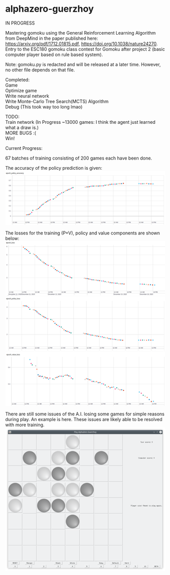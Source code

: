 # alphazero-guerzhoy

IN PROGRESS

Mastering gomoku using the General Reinforcement Learning Algorithm from DeepMind in the paper published here: https://arxiv.org/pdf/1712.01815.pdf, https://doi.org/10.1038/nature24270. Entry to the ESC180 gomoku class contest for Gomoku after project 2 (basic computer player based on rule based system).

Note: gomoku.py is redacted and will be released at a later time. However, no other file depends on that file.

Completed:  
Game  
Optimize game  
Write neural network  
Write Monte-Carlo Tree Search(MCTS) Algorithm  
Debug (This took way too long lmao)  

TODO:  
Train network (In Progress ~13000 games: I think the agent just learned what a draw is.)  
MORE BUGS :(  
Win!  


Current Progress:  

67 batches of training consisting of 200 games each have been done. 

The accuracy of the policy prediction is given:  
![Image of policy accuracy](images/first67-acc.png)  

The losses for the training (P+V), policy and value components are shown below:  
![Image of total loss](images/first67-loss.png)  
![Image of policy loss](images/first67-ploss.png)  
![Image of value loss](images/first67-vloss.png)  

There are still some issues of the A.I. losing some games for simple reasons during play. An example is here. These issues are likely able to be resolved with more training.  
![Image of the GUI](images/model60-flaws.png)
